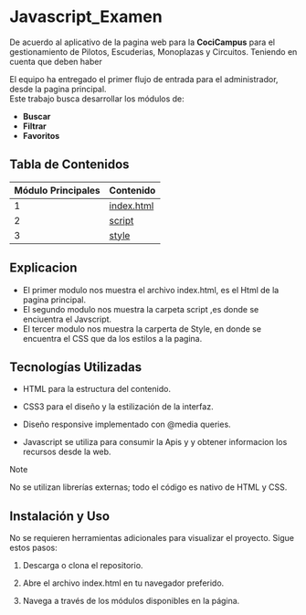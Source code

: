 # Javascript_Examen

De acuerdo al aplicativo de la pagina web para la **CociCampus** para el gestionamiento de Pilotos, Escuderias, Monoplazas y Circuitos. Teniendo en cuenta que deben haber 

El equipo ha entregado el primer flujo de entrada para el administrador, desde la pagina principal.  
Este trabajo busca desarrollar los módulos de:

- **Buscar**
- **Filtrar**
- **Favoritos**  



## Tabla de Contenidos

| Módulo Principales  | Contenido  |
|---------|-----------|
| 1       | [index.html](index.html)  |
| 2       | [script](script/script.js)  |
| 3       | [style](style/style.css)  |

## Explicacion
- El primer modulo nos muestra el archivo index.html, es el Html de la pagina principal.  
- El segundo modulo nos muestra la carpeta script ,es donde se enciuentra el Javscript.  
- El tercer modulo nos muestra la carperta de Style, en donde se encuentra el CSS que da los estilos a la pagina.  


## Tecnologías Utilizadas

- HTML para la estructura del contenido.

- CSS3 para el diseño y la estilización de la interfaz.


- Diseño responsive implementado con @media queries.

- Javascript se utiliza para consumir la Apis y y obtener informacion los recursos desde la web.


> [!NOTE]
> No se utilizan librerías externas; todo el código es nativo de HTML y CSS.

## Instalación y Uso

No se requieren herramientas adicionales para visualizar el proyecto. Sigue estos pasos:

1. Descarga o clona el repositorio.

2. Abre el archivo index.html en tu navegador preferido.

3. Navega a través de los módulos disponibles en la página.